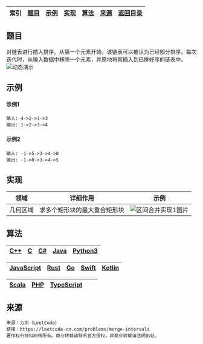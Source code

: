 |**索引**|[题目](#题目)|[示例](#示例)|[实现](#实现)|[算法](#算法)|[来源](#来源)|[返回目录][返回目录]|
|-|-|-|-|-|-|-|
## 题目
对链表进行插入排序。从第一个元素开始，该链表可以被认为已经部分排序。每次迭代时，从输入数据中移除一个元素，并原地将其插入到已排好序的链表中。
![动态演示](https://upload.wikimedia.org/wikipedia/commons/0/0f/Insertion-sort-example-300px.gif "动态演示")

## 示例
#### 示例1
```
输入: 4->2->1->3
输出: 1->2->3->4
```
#### 示例2
```
输入: -1->5->3->4->0
输出: -1->0->3->4->5
```

## 实现
|领域|详细作用|示例|
|-|-|-|
|几何区域|求多个矩形块的最大重合矩形块|![区间合并实现1图片](%E5%8C%BA%E9%97%B4%E5%90%88%E5%B9%B6%E5%AE%9E%E7%8E%B01.png "多个矩形块的最大重合矩形块")|

## 算法
|[C++][C++]|[C]()|[C#]()|[Java]()|[Python3]()|
|-|-|-|-|-|

|[JavaScript]()|[Rust]()|[Go]()|[Swift]()|[Kotlin]()|
|-|-|-|-|-|

|[Scala]()|[PHP]()|[TypeScript]()|[]()|[]()|
|-|-|-|-|-|


## 来源
```
来源：力扣（LeetCode）
链接：https://leetcode-cn.com/problems/merge-intervals
著作权归领扣网络所有。商业转载请联系官方授权，非商业转载请注明出处。
```

[返回目录]:https://github.com/CloudSmokeMemory/WorldLogic/blob/main/realize/algorithm_realize/algorithm2realize/algorithm2realizeIndex.md#%E7%AE%97%E6%B3%95-%E5%AE%9E%E7%8E%B0%E7%9B%AE%E5%BD%95

[C++]:https://github.com/CloudSmokeMemory/WorldLogic/blob/main/realize/algorithm_realize/algorithm2realize/%E6%8E%92%E5%BA%8F/1_1%E5%90%88%E5%B9%B6%E5%8C%BA%E9%97%B4/%E5%90%88%E5%B9%B6%E5%8C%BA%E9%97%B4ByC%2B%2B.md
